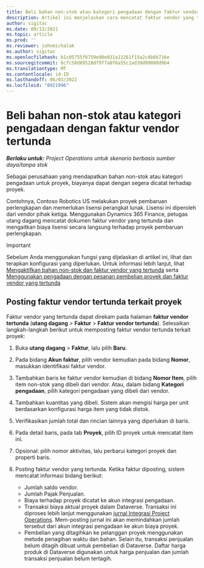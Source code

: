 ```yaml
---
title: Beli bahan non-stok atau kategori pengadaan dengan faktur vendor tertunda
description: Artikel ini menjelaskan cara mencatat faktur vendor yang tertunda.
author: sigitac
ms.date: 09/13/2021
ms.topic: article
ms.prod: ''
ms.reviewer: johnmichalak
ms.author: sigitac
ms.openlocfilehash: b1c05755f6759e90e031a11261f15a2c4b6b716e
ms.sourcegitcommit: 6cfc50d89528df977a8f6a55c1ad39d99800d9b4
ms.translationtype: MT
ms.contentlocale: id-ID
ms.lasthandoff: 06/03/2022
ms.locfileid: "8921996"
---
```

# <a name="purchase-non-stocked-materials-or-procurement-categories-using-a-pending-vendor-invoice"></a>Beli bahan non-stok atau kategori pengadaan dengan faktur vendor tertunda

_**Berlaku untuk:** Project Operations untuk skenario berbasis sumber daya/tanpa stok_

Sebagai perusahaan yang mendapatkan bahan non-stok atau kategori pengadaan untuk proyek, biayanya dapat dengan segera dicatat terhadap proyek. 

Contohnya, Contoso Robotics US melakukan proyek pembaruan perlengkapan dan memerlukan lisensi perangkat lunak. Lisensi ini diperoleh dari vendor pihak ketiga.  Menggunakan Dynamics 365 Finance, petugas utang dagang mencatat dokumen faktur vendor yang tertunda dan mengaitkan biaya lisensi secara langsung terhadap proyek pembaruan perlengkapan. 

> [!IMPORTANT]
> Sebelum Anda menggunakan fungsi yang dijelaskan di artikel ini, lihat dan terapkan konfigurasi yang diperlukan. Untuk informasi lebih lanjut, lihat [Mengaktifkan bahan non-stok dan faktur vendor yang tertunda](configure-materials-nonstocked.md) serta [Menggunakan pengadaan dengan pesanan pembelian proyek dan faktur vendor yang tertunda](configure-procurement-categories.md)

## <a name="post-a-project-related-pending-vendor-invoice"></a>Posting faktur vendor tertunda terkait proyek 

Faktur vendor yang tertunda dapat direkam pada halaman **faktur vendor tertunda** (**utang dagang** > **Faktur** > **Faktur vendor tertunda**). Selesaikan langkah-langkah berikut untuk memposting faktur vendor tertunda terkait proyek:

1. Buka **utang dagang** > **Faktur**, lalu pilih **Baru**. 
1. Pada bidang **Akun faktur**, pilih vendor kemudian pada bidang **Nomor**, masukkan identifikasi faktur vendor.
1. Tambahkan baris ke faktur vendor kemudian di bidang **Nomor Item**, pilih item non-stok yang dibeli dari vendor. Atau, dalam bidang **Kategori pengadaan**, pilih kategori pengadaan yang dibeli dari vendor.   
1. Tambahkan kuantitas yang dibeli. Sistem akan mengisi harga per unit berdasarkan konfigurasi harga item yang tidak distok. 
1. Verifikasikan jumlah total dan rincian lainnya yang diperlukan di baris.
1. Pada detail baris, pada tab **Proyek**, pilih ID proyek untuk mencatat item ini.
1. Opsional: pilih nomor aktivitas, lalu perbarui kategori proyek dan properti baris.
1. Posting faktur vendor yang tertunda. Ketika faktur diposting, sistem mencatat informasi bidang berikut:
    
    - Jumlah saldo vendor.
    - Jumlah Pajak Penjualan.
    - Biaya terhadap proyek dicatat ke akun integrasi pengadaan.
    - Transaksi biaya aktual proyek dalam Dataverse.  Transaksi ini diproses lebih lanjut menggunakan [jurnal Integrasi Project Operations](../project-accounting/project-operations-integration-journal.md). Mem-posting jurnal ini akan memindahkan jumlah tersebut dari akun integrasi pengadaan ke akun biaya proyek. 
    - Pembelian yang ditagihkan ke pelanggan proyek menggunakan metode penagihan waktu dan bahan. Selain itu, transaksi penjualan belum ditagih dibuat untuk pembelian di Dataverse. Daftar harga produk di Dataverse digunakan untuk harga penjualan dan jumlah transaksi penjualan belum tertagih.
